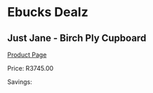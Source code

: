 
# Ebucks Dealz
## Just Jane - Birch Ply Cupboard
[Product Page](https://www.ebucks.com/web/shop/productSelected.do?prodId=1144855908&catId=1130195724)

Price: R3745.00

Savings: 


	
